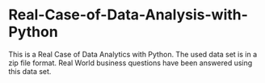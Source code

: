 # Real-Case-of-Data-Analysis-with-Python
This is a Real Case of Data Analytics with Python. 
The used data set is in a zip file format.
Real World business questions have been answered using this data set.

